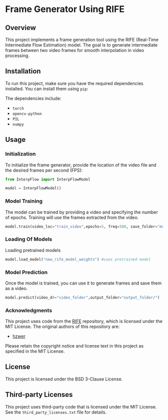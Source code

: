 # Frame Generator Using RIFE

## Overview

This project implements a frame generation tool using the RIFE (Real-Time Intermediate Flow Estimation) model. The goal is to generate intermediate frames between two video frames for smooth interpolation in video processing.

## Installation

To run this project, make sure you have the required dependencies installed. You can install them using `pip`:

The dependencies include:

- `torch`
- `opencv-python`
- `PIL`
- `numpy`

## Usage

### Initialization

To initialize the frame generator, provide the location of the video file and the desired frames per second (FPS):

```python
from InterpFlow import InterpFlowModel

model = InterpFlowModel()
```


### Model Training

The model can be trained by providing a video and specifying the number of epochs. Training will use the frames extracted from the video.

```python
model.train(video_loc="train_video",epochs=5, freq=500, save_folder="models/")
```
### Loading Of Models
Loading pretrained models
```python
model.load_model("new_rife_model_weights") #uses pretrained model
```

### Model Prediction

Once the model is trained, you can use it to generate frames and save them as a video.

```python
model.predict(video_dr="video_folder",output_folder="output_folder/")
```

### Acknowledgments

This project uses code from the [RIFE](https://github.com/hzwer/ECCV2022-RIFE) repository, which is licensed under the MIT License. The original authors of this repository are:

- [hzwer](https://github.com/hzwer)

Please retain the copyright notice and license text in this project as specified in the MIT License.

## License

This project is licensed under the BSD 3-Clause License.

## Third-party Licenses

This project uses third-party code that is licensed under the MIT License. See the `third_party_licenses.txt` file for details.
